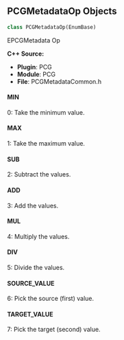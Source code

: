 ## PCGMetadataOp Objects

```python
class PCGMetadataOp(EnumBase)
```

EPCGMetadata Op

**C++ Source:**

- **Plugin**: PCG
- **Module**: PCG
- **File**: PCGMetadataCommon.h

<a id="unreal.PCGMetadataOp.MIN"></a>

#### MIN

0: Take the minimum value.

<a id="unreal.PCGMetadataOp.MAX"></a>

#### MAX

1: Take the maximum value.

<a id="unreal.PCGMetadataOp.SUB"></a>

#### SUB

2: Subtract the values.

<a id="unreal.PCGMetadataOp.ADD"></a>

#### ADD

3: Add the values.

<a id="unreal.PCGMetadataOp.MUL"></a>

#### MUL

4: Multiply the values.

<a id="unreal.PCGMetadataOp.DIV"></a>

#### DIV

5: Divide the values.

<a id="unreal.PCGMetadataOp.SOURCE_VALUE"></a>

#### SOURCE_VALUE

6: Pick the source (first) value.

<a id="unreal.PCGMetadataOp.TARGET_VALUE"></a>

#### TARGET_VALUE

7: Pick the target (second) value.

<a id="unreal.PCGProjectionTagMergeMode"></a>